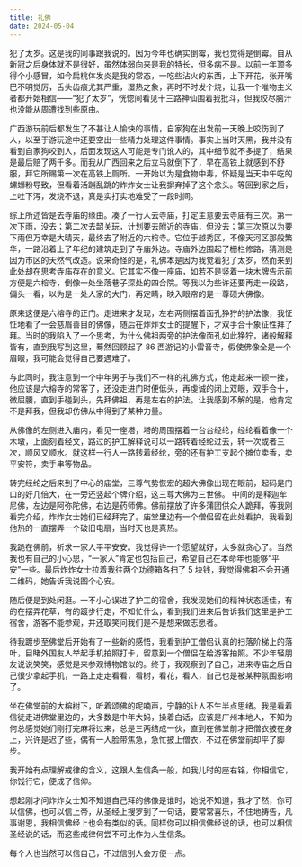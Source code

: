 ```yaml
---
title: 礼佛
date: 2024-05-04
---
```



犯了太岁。这是我的同事跟我说的。因为今年也确实倒霉，我也觉得是倒霉。自从新冠之后身体就不是很好，虽然体弱向来是我的特长，但多病不是。以前一年顶多得个小感冒，如今扁桃体发炎是我的常态，一吃些沾火的东西，上下开花，张开嘴巴不明觉厉，舌头齿痕尤其严重，湿热之象，再时不时发个烧，让我一个唯物主义者都开始相信——“犯了太岁”，恍惚间看见十三路神仙围着我批斗，但我绞尽脑汁也没能从周遭找到些原由。


广西游玩前后都发生了不甚让人愉快的事情，自家狗在出发前一天晚上咬伤到了人，以至于游玩途中还要空出一些精力处理这件事情。事实上当时天黑，我并没有看到自家狗咬到人，后面发现这人可能是专门讹人的，其中细节就不多提了，结果是最后赔了两千多。而我从广西回来之后立马就倒下了，早在高铁上就感到不舒服，拜它所赐第一次在高铁上厕所。一开始以为是食物中毒，怀疑是当天中午吃的螺蛳粉导致，但看着活蹦乱跳的炸炸女士让我摒弃掉了这个念头。等回到家之后，上吐下泻，发烧不退，真是实打实地难受了一段时间。


综上所述皆是去寺庙的缘由。凑了一行人去寺庙，打定主意要去寺庙有三次。第一次下雨，没去；第二次去韶关玩，计划要去附近的寺庙，但没去；第三次原以为要下雨但万幸是大晴天，最终去了附近的六榕寺。它位于越秀区，不像天河区那般繁华，一路沿着上了年纪的建筑走到了寺庙外边。寺庙外边围起了栅栏修路，猜测是因为市区的天然气改造。说来奇怪的是，礼佛本是因为我觉着犯了太岁，然而来到此处却在思考寺庙存在的意义。它其实不像一座庙，如若不是竖着一块木牌告示前方便是六榕寺，倒像一处坐落巷子深处的四合院。等我以为些许还要再走一段路，偏头一看，以为是一处人家的大门，再定睛，映入眼帘的是一尊硕大佛像。


原来这便是六榕寺的正门。走进来才发现，左右两侧摆着面孔狰狞的护法像，我怔怔地看了一会慈眉善目的佛像，随后在炸炸女士的提醒下，才双手合十象征性拜了拜。当时的我陷入了一个思考，为什么佛祖两旁的护法像面孔如此狰狞，诸般解释皆有，直到我写到这里，蓦然回顾起了 86 西游记的小雷音寺，假使佛像全是一个眉眼，我可能会觉得自己要遇难了。


与此同时，我注意到一个中年男子与我们不一样的礼佛方式，他走起来一顿一挫，他应该是六榕寺的常客了，还没走进门时便低头，再虔诚的闭上双眼，双手合十，微屈腰，直到手碰到头，先拜佛祖，再是左右的护法。让我感到不解的是，他肯定不是拜我，但我却仿佛从中得到了某种力量。


从佛像的左侧进入庙内，看见一座塔，塔的周围摆着一台台经纶，经纶看着像一个木墩，上面刻着经文，路过的护工解释说可以一路转着经纶过去，转一次或者三次，顺风又顺水。就这样一行人一路转着经纶，旁的还有护工支起个摊位卖香，卖平安符，卖手串等物品。


转完经纶之后来到了中心的庙堂，三尊气势恢宏的超大佛像出现在眼前，起码是门口的好几倍大，在一旁还竖起个牌介绍，这三尊大佛为三世佛。 中间的是释迦牟尼佛，左边是阿弥陀佛，右边是药师佛。佛前摆放了许多蒲团供众人跪拜，等我刚看完介绍，炸炸女士她们已经拜完了。庙堂里边有一个僧侣留在此处看护，我看到他热的一直摆弄一个破旧电扇，当时天也是真热。


我跪在佛前，祈求一家人平平安安。我觉得许一个愿望就好，太多就贪心了。当然我也有自己的小心思，“一家人”肯定也包括自己，希望自己在本命年也能够“平安”一些。最后炸炸女士拉着我往两个功德箱各扫了 5 块钱，我觉得佛祖不会开通二维码，她告诉我说图个心安。


随后便是到处闲逛。一不小心误进了护工的宿舍，我发现她们的精神状态适佳，有的在摆弄花草，有的踱步行走，不知忙什么，看到我们进来后告诉我们这里是护工宿舍，游客不能参观，并还取笑问我们是不是想来做志愿者。


待我踱步至佛堂后开始有了一些新的感悟，我看到护工僧侣认真的扫落阶梯上的落叶，目睹外国友人举起手机拍照打卡，留意到一个僧侣在给游客拍照。不少年轻朋友说说笑笑，感觉是来参观博物馆似的。终于，我观察到了自己，进来寺庙之后自己很少拿起手机，一路上走走看看，看树，看花，看人，自己也是被某种氛围影响了。


坐在佛堂前的大榕树下，听着颂佛的呢喃声，宁静的让人不生半点思绪。我是看着信徒走进佛堂里边的，大多数是中年大妈，操着白话，应该是广州本地人，不知为何总感觉她们刚打完麻将过来，总是三两结成一伙，直到在佛堂前才把僧衣披在身上，兴许是迟了些，偶有一人脸带焦急，急忙披上僧衣，不过在佛堂前却平了脚步。


我开始有点理解戒律的含义，这跟人生信条一般，如我儿时的座右铭，你相信它，你饯行它，便成了信仰。


想起刚才问炸炸女士知不知道自己拜的佛像是谁时，她说不知道，我才了然，你可以信佛，也可以信上帝，从圣经上搜罗到了一句话，要常常喜乐，不住地祷告，凡事谢恩，我相信佛经上也会有类似的话。同样你可以相信佛经说的话，也可以相信圣经说的话，而这些戒律何尝不可比作为人生信条。


每个人也当然可以信自己，不过信别人会方便一点。


